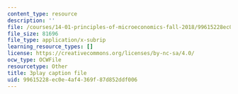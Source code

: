 ```yaml
---
content_type: resource
description: ''
file: /courses/14-01-principles-of-microeconomics-fall-2018/99615228ec0e4af4369f87d852ddf006_BNy84DCRxzo.srt
file_size: 81696
file_type: application/x-subrip
learning_resource_types: []
license: https://creativecommons.org/licenses/by-nc-sa/4.0/
ocw_type: OCWFile
resourcetype: Other
title: 3play caption file
uid: 99615228-ec0e-4af4-369f-87d852ddf006
---
```

